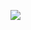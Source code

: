 <!-- Diagram using mermaid. Image copied in solution -->

[![](https://mermaid.ink/img/pako:eNp1Uk1vwjAM_SuWT21VWnHg0gPTBBw5MWkHglDUeLQaTarUZUOI_76k4UNFWi95sV-e3WdfsDSKsMCDlW0FH0uhwX0bjqINS8txDJPJHNak-5DxaJsL9GcBn5Vk-DH9UcHZ9HCsvwnYgDIQSaVSF-g4BfqtOX4TmO-8wlNnkF5cWmtK6jooTdNIra6BsHBZEOhkBA7Ed6XW5lQTjPP6zFWtD0DHjm7MZ7ePNwM3QEiyLEkSgf9S53Ag3jf-ts1XmsmChOFa5LvAfhCCcoBaNvTS7Fh7K9BBCBnc3StZye4PvKv3YiFSwHQy87Y9a4bEUKI0-kSW952bU-eUF-EO0yyb-SEMcVclPB6xQ9PBB-_E2N-xwX54watVFK20iuNR2k_4JuDhNm9trXnA9749fpkLptiQbWSt3OpdfEwgV-TtKxz8Mpa8rNBXx5Q9m81Zl1iw7SnFvlWSaVlLt7MNFl_STT5FUjUbuw7bPCz19Q-kTt_c?type=png)](https://mermaid.live/edit#pako:eNp1Uk1vwjAM_SuWT21VWnHg0gPTBBw5MWkHglDUeLQaTarUZUOI_76k4UNFWi95sV-e3WdfsDSKsMCDlW0FH0uhwX0bjqINS8txDJPJHNak-5DxaJsL9GcBn5Vk-DH9UcHZ9HCsvwnYgDIQSaVSF-g4BfqtOX4TmO-8wlNnkF5cWmtK6jooTdNIra6BsHBZEOhkBA7Ed6XW5lQTjPP6zFWtD0DHjm7MZ7ePNwM3QEiyLEkSgf9S53Ag3jf-ts1XmsmChOFa5LvAfhCCcoBaNvTS7Fh7K9BBCBnc3StZye4PvKv3YiFSwHQy87Y9a4bEUKI0-kSW952bU-eUF-EO0yyb-SEMcVclPB6xQ9PBB-_E2N-xwX54watVFK20iuNR2k_4JuDhNm9trXnA9749fpkLptiQbWSt3OpdfEwgV-TtKxz8Mpa8rNBXx5Q9m81Zl1iw7SnFvlWSaVlLt7MNFl_STT5FUjUbuw7bPCz19Q-kTt_c)
